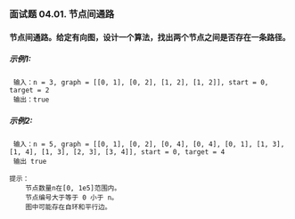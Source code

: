 
### 面试题 04.01. 节点间通路

#### 节点间通路。给定有向图，设计一个算法，找出两个节点之间是否存在一条路径。

##### 示例1:

```text
 输入：n = 3, graph = [[0, 1], [0, 2], [1, 2], [1, 2]], start = 0, target = 2
 输出：true
```


##### 示例2:

```text
 输入：n = 5, graph = [[0, 1], [0, 2], [0, 4], [0, 4], [0, 1], [1, 3], [1, 4], [1, 3], [2, 3], [3, 4]], start = 0, target = 4
 输出 true
```

```text
提示：
    节点数量n在[0, 1e5]范围内。
    节点编号大于等于 0 小于 n。
    图中可能存在自环和平行边。
```